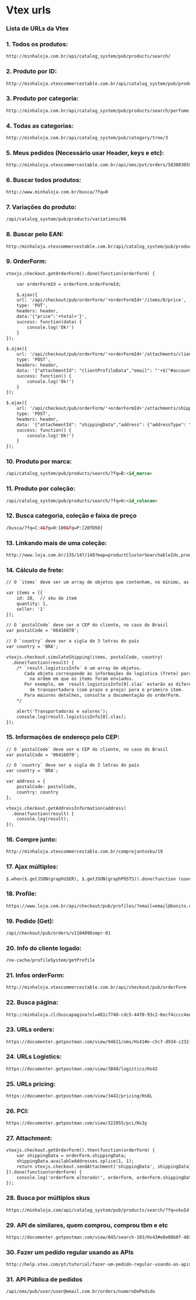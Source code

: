 # Vtex urls

### Lista de URLs da Vtex ###

### 1. Todos os produtos: ###
```html
http://minhaloja.com.br/api/catalog_system/pub/products/search/
```

### 2. Produto por ID: ###
```html
http://minhaloja.vtexcommercestable.com.br/api/catalog_system/pub/products/search/?fq=productId:10440
```

### 3. Produto por categoria: ###
```html
http://minhaloja.com.br/api/catalog_system/pub/products/search/perfume
```

### 4. Todas as categorias: ###
```html
http://minhaloja.com.br/api/catalog_system/pub/category/tree/3
```

### 5. Meus pedidos (Necessário usar Header, keys e etc): ###
```html
http://minhaloja.vtexcommercestable.com.br/api/oms/pvt/orders/583003059415-01
```

### 6. Buscar todos produtos: ###
```html
http://www.minhaloja.com.br/busca/?fq=0
```

### 7. Variações do produto: ###
```html
/api/catalog_system/pub/products/variations/66
```

### 8. Buscar pelo EAN: ###
```html
http:/minhaloja.vtexcommercestable.com.br/api/catalog_system/pub/products/search?fq=alternateIds_Ean:7898526205947
```

### 9. OrderForm: ###
```html
vtexjs.checkout.getOrderForm().done(function(orderForm) {

	var orderFormId = orderForm.orderFormId;

	$.ajax({
	url: '/api/checkout/pub/orderForm/'+orderFormId+'/items/0/price',
	type: 'PUT',
	headers: header,  
	data:'{"price":'+total+'}',                          
	success: function(data) {
		console.log('Ok!')
	}
});

$.ajax({                 
	url: '/api/checkout/pub/orderForm/'+orderFormId+'/attachments/clientProfileData',
	type: 'POST',
	headers: header,
	data: '{"attachmentId": "clientProfileData","email": "'+$("#accountEmail").val()+'","firstName": "'+novo1+'","lastName": "'+novo2+'","document": "'+$('#accountCpfNumber').val()+'","documentType": "cpf","phone": "'+$('#accountCell').val()+'","corporateName": null,"tradeName": null,"corporateDocument": null,"stateInscription": null,"corporatePhone": null,"isCorporate": false}',
	success: function() {
		console.log('Ok!')
	} 
});

$.ajax({
	url: '/api/checkout/pub/orderForm/'+orderFormId+'/attachments/shippingData',
	type: 'POST',
	headers: header,
	data: '{"attachmentId": "shippingData","address": {"addressType": "residential","addressId": "-1368194386810","receiverName": "'+$.cookie('NOME')+'","postalCode": "'+$("#accountCep").val()+'","city": "'+$('#accountsity option:selected').val()+'","state": "'+$('#accountstate option:selected').val()+'","country": "BRA","street": "'+$('#accountaddress').val()+'","number": "'+$('#accountnumber').val()+'","neighborhood": "'+$('#accountdistrict').val()+'","complement": "'+$('#accountcomplement').val()+'","reference": null},}',
	success: function() {
		console.log('Ok!')
	} 
});

```

### 10. Produto por marca: ###
```html
/api/catalog_system/pub/products/search/?fq=B:<id_marca>
```

### 11. Produto por coleção: ###
```html
/api/catalog_system/pub/products/search/?fq=H:<id_colecao>
```

### 12. Busca categoria, coleção e faixa de preço ###
```html
/busca/?fq=C:4&fq=H:100&fq=P:[20TO50]
```

### 13. Linkando mais de uma coleção: ###
```html
http://www.loja.com.br/135/147/148?map=productClusterSearchableIds,productClusterSearchableIds,productClusterSearchableIds
```

### 14. Cálculo de frete: ###
```html
// O `items` deve ser um array de objetos que contenham, no mínimo, as informações abaixo

var items = [{
	id: 20,  // sku do item
	quantity: 1,
	seller: '1'
}];

// O `postalCode` deve ser o CEP do cliente, no caso do Brasil
var postalCode = '06416070';

// O `country` deve ser a sigla de 3 letras do país
var country = 'BRA';

vtexjs.checkout.simulateShipping(items, postalCode, country)
  .done(function(result) {
	/* `result.logisticsInfo` é um array de objetos.
	   Cada objeto corresponde às informações de logística (frete) para cada item,
	     na ordem em que os items foram enviados.
	   Por exemplo, em `result.logisticsInfo[0].slas` estarão as diferentes opções
	     de transportadora (com prazo e preço) para o primeiro item.
	   Para maiores detalhes, consulte a documentação do orderForm.
	*/

	alert('Transportadoras e valores');
	console.log(result.logisticsInfo[0].slas);
});
```

### 15. Informações de endereço pelo CEP: ###
```html
// O `postalCode` deve ser o CEP do cliente, no caso do Brasil
var postalCode = '06416070';

// O `country` deve ser a sigla de 3 letras do país
var country = 'BRA';

var address = {
	postalCode: postalCode,
	country: country
};

vtexjs.checkout.getAddressInformation(address)
  .done(function(result) {
    console.log(result);
});

```

### 16. Compre junto: ###
```html
http://minhaloja.vtexcommercestable.com.br/comprejuntosku/19
```

### 17. Ajax múltiplos: ###
```html
$.when($.getJSON(graphUSER), $.getJSON(graphPOSTS)).done(function (user, posts) { });
```

### 18. Profile: ###
```html
https://www.loja.com.br/api/checkout/pub/profiles/?email=email@bonito.com&sc=1
```

### 19. Pedido (Get): ###
```html
/api/checkout/pub/orders/v1104098smpr-01
```

### 20. Info do cliente logado: ###
```html
/no-cache/profileSystem/getProfile
```

### 21. Infos orderForm: ###
```html
http://minhaloja.vtexcommercestable.com.br/api/checkout/pub/orderForm
```

### 22. Busca página: ###
```html
http://minhaloja.cl/buscapagina?sl=481c7748-cdc5-44f0-93c2-6ecf4cccc4ee&PS=7&cc=7&sm=0&PageNumber=3&fq=H:138
```

### 23. URLs orders: ###
```html
https://documenter.getpostman.com/view/94611/oms/Hs41#e-c5c7-d934-c232-b37f7b774635
```

### 24. URLs Logistics: ###
```html
https://documenter.getpostman.com/view/3848/logistics/Hs42
```

### 25. URLs pricing: ###
```html
https://documenter.getpostman.com/view/3442/pricing/Hs8L
```

### 26. PCI: ###
```html
https://documenter.getpostman.com/view/322855/pci/Hs3y
```

### 27. Attachment: ###
```html
vtexjs.checkout.getOrderForm().then(function(orderForm) {
    var shippingData = orderForm.shippingData;
    shippingData.availableAddresses.splice(1, 1);
    return vtexjs.checkout.sendAttachment('shippingData', shippingData);
}).done(function(orderForm) {
    console.log('orderForm alterado!', orderForm, orderForm.shippingData);
});
```

### 28. Busca por múltiplos skus ###
```html
https://minhaloja.com/api/catalog_system/pub/products/search/?fq=skuId:625&fq=skuId:28 
```

### 29. API de similares, quem comprou, comprou tbm e etc ###
```html
https://documenter.getpostman.com/view/845/search-103/Hs43#e8e08b8f-4036-bfa0-8196-e8267683300a
```

### 30. Fazer um pedido regular usando as APIs ###
```html
http://help.vtex.com/pt/tutorial/fazer-um-pedido-regular-usando-as-apis-da-vtex
```

### 31. API Pública de pedidos
```html
/api/oms/pub/user/user@email.com.br/orders/numeroDoPedido
```
